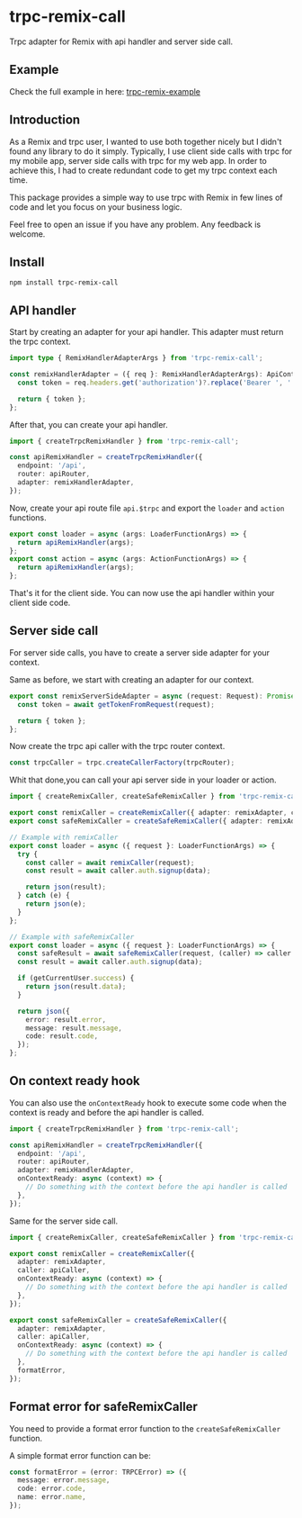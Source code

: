 # trpc-remix-call

Trpc adapter for Remix with api handler and server side call.

## Example

Check the full example in here: [trpc-remix-example](/example/)

## Introduction

As a Remix and trpc user, I wanted to use both together nicely but I didn't found any library to do it simply.
Typically, I use client side calls with trpc for my mobile app, server side calls with trpc for my web app.
In order to achieve this, I had to create redundant code to get my trpc context each time.

This package provides a simple way to use trpc with Remix in few lines of code and let you focus on your business logic.

Feel free to open an issue if you have any problem. Any feedback is welcome.

## Install

```
npm install trpc-remix-call
```

## API handler

Start by creating an adapter for your api handler. 
This adapter must return the trpc context.

```ts
import type { RemixHandlerAdapterArgs } from 'trpc-remix-call';

const remixHandlerAdapter = ({ req }: RemixHandlerAdapterArgs): ApiContext => {
  const token = req.headers.get('authorization')?.replace('Bearer ', '') || null;

  return { token };
};
```

After that, you can create your api handler.

```ts
import { createTrpcRemixHandler } from 'trpc-remix-call';

const apiRemixHandler = createTrpcRemixHandler({
  endpoint: '/api',
  router: apiRouter,
  adapter: remixHandlerAdapter,
});
```

Now, create your api route file `api.$trpc` and export the `loader` and `action` functions.

```ts
export const loader = async (args: LoaderFunctionArgs) => {
  return apiRemixHandler(args);
};
export const action = async (args: ActionFunctionArgs) => {
  return apiRemixHandler(args);
};
```

That's it for the client side. You can now use the api handler within your client side code.

## Server side call

For server side calls, you have to create a server side adapter for your context.

Same as before, we start with creating an adapter for our context.

```ts
export const remixServerSideAdapter = async (request: Request): Promise<ApiContext> => {
  const token = await getTokenFromRequest(request);

  return { token };
};
```

Now create the trpc api caller with the trpc router context.

```ts
const trpcCaller = trpc.createCallerFactory(trpcRouter);
```

Whit that done,you can call your api server side in your loader or action.

```ts
import { createRemixCaller, createSafeRemixCaller } from 'trpc-remix-call';

export const remixCaller = createRemixCaller({ adapter: remixAdapter, caller: apiCaller });
export const safeRemixCaller = createSafeRemixCaller({ adapter: remixAdapter, caller: apiCaller, formatError });

// Example with remixCaller
export const loader = async ({ request }: LoaderFunctionArgs) => {
  try {
    const caller = await remixCaller(request);
    const result = await caller.auth.signup(data);

    return json(result);
  } catch (e) {
    return json(e);
  }
};

// Example with safeRemixCaller
export const loader = async ({ request }: LoaderFunctionArgs) => {
  const safeResult = await safeRemixCaller(request, (caller) => caller.auth.signup(data));
  const result = await caller.auth.signup(data);

  if (getCurrentUser.success) {
    return json(result.data);
  }

  return json({
    error: result.error,
    message: result.message,
    code: result.code,
  });
};
```

## On context ready hook

You can also use the `onContextReady` hook to execute some code when the context is ready and before the api handler is called.

```ts
import { createTrpcRemixHandler } from 'trpc-remix-call';

const apiRemixHandler = createTrpcRemixHandler({
  endpoint: '/api',
  router: apiRouter,
  adapter: remixHandlerAdapter,
  onContextReady: async (context) => {
    // Do something with the context before the api handler is called
  },
});
```

Same for the server side call.

```ts
import { createRemixCaller, createSafeRemixCaller } from 'trpc-remix-call';

export const remixCaller = createRemixCaller({
  adapter: remixAdapter,
  caller: apiCaller,
  onContextReady: async (context) => {
    // Do something with the context before the api handler is called
  },
});

export const safeRemixCaller = createSafeRemixCaller({
  adapter: remixAdapter,
  caller: apiCaller,
  onContextReady: async (context) => {
    // Do something with the context before the api handler is called
  },
  formatError,
});
```

## Format error for safeRemixCaller

You need to provide a format error function to the `createSafeRemixCaller` function.

A simple format error function can be:

```ts
const formatError = (error: TRPCError) => ({
  message: error.message,
  code: error.code,
  name: error.name,
});
```

